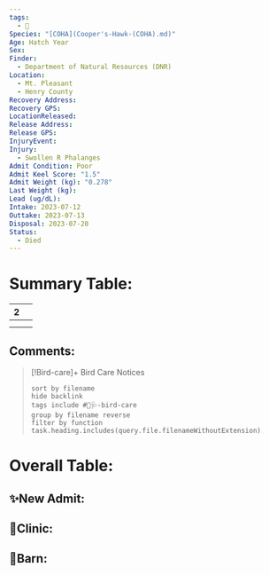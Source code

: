 ```yaml
---
tags:
  - 🦅
Species: "[COHA](Cooper's-Hawk-(COHA).md)"
Age: Hatch Year
Sex: 
Finder:
  - Department of Natural Resources (DNR)
Location:
  - Mt. Pleasant
  - Henry County
Recovery Address: 
Recovery GPS: 
LocationReleased: 
Release Address: 
Release GPS: 
InjuryEvent: 
Injury:
  - Swollen R Phalanges
Admit Condition: Poor
Admit Keel Score: "1.5"
Admit Weight (kg): "0.278"
Last Weight (kg): 
Lead (ug/dL): 
Intake: 2023-07-12
Outtake: 2023-07-13
Disposal: 2023-07-20
Status:
  - Died
---
```


# Summary Table:

<div><table class="dataview table-view-table"><thead class="table-view-thead"><tr class="table-view-tr-header"><th class="table-view-th"><span></span><span class="dataview small-text">2</span></th><th class="table-view-th"><span></span></th></tr></thead><tbody class="table-view-tbody"><tr><td><span></span></td><td><span></span></td></tr><tr><td><span></span></td><td><span></span></td></tr></tbody></table></div>

## Comments:

> [!Bird-care]+ Bird Care Notices
>   ```tasks 
>   sort by filename
>   hide backlink
>   tags include #🦅🩺-bird-care 
>   group by filename reverse
>   filter by function task.heading.includes(query.file.filenameWithoutExtension)
>   ```

# Overall Table:

## ✨New Admit:



## 🏥Clinic:



## 🏡Barn:


